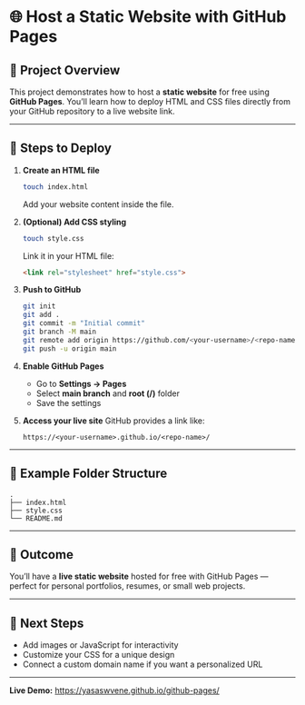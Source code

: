 # 🌐 Host a Static Website with GitHub Pages

## 📘 Project Overview

This project demonstrates how to host a **static website** for free using **GitHub Pages**.
You’ll learn how to deploy HTML and CSS files directly from your GitHub repository to a live website link.

---

## 🚀 Steps to Deploy

1. **Create an HTML file**

   ```bash
   touch index.html
   ```

   Add your website content inside the file.

2. **(Optional) Add CSS styling**

   ```bash
   touch style.css
   ```

   Link it in your HTML file:

   ```html
   <link rel="stylesheet" href="style.css">
   ```

3. **Push to GitHub**

   ```bash
   git init
   git add .
   git commit -m "Initial commit"
   git branch -M main
   git remote add origin https://github.com/<your-username>/<repo-name>.git
   git push -u origin main
   ```

4. **Enable GitHub Pages**

   * Go to **Settings → Pages**
   * Select **main branch** and **root (/)** folder
   * Save the settings

5. **Access your live site**
   GitHub provides a link like:

   ```
   https://<your-username>.github.io/<repo-name>/
   ```

---

## 🧩 Example Folder Structure

```
.
├── index.html
├── style.css
└── README.md
```

---

## 🎯 Outcome

You’ll have a **live static website** hosted for free with GitHub Pages — perfect for personal portfolios, resumes, or small web projects.

---

## 🧠 Next Steps

* Add images or JavaScript for interactivity
* Customize your CSS for a unique design
* Connect a custom domain name if you want a personalized URL

---

**Live Demo:** https://yasaswvene.github.io/github-pages/
